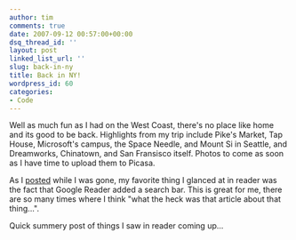 ```yaml
---
author: tim
comments: true
date: 2007-09-12 00:57:00+00:00
dsq_thread_id: ''
layout: post
linked_list_url: ''
slug: back-in-ny
title: Back in NY!
wordpress_id: 60
categories:
- Code
---
```


Well as much fun as I had on the West Coast, there's no place like home and
its good to be back. Highlights from my trip include Pike's Market, Tap House,
Microsoft's campus, the Space Needle, and Mount Si in Seattle, and Dreamworks,
Chinatown, and San Fransisco itself. Photos to come as soon as I have time to
upload them to Picasa.  
  
As I [posted](http://gpowered.blogspot.com/2007/09/google-reader-adds-search-box.html) while I was gone, my favorite thing I glanced at in reader was the
fact that Google Reader added a search bar. This is great for me, there are so
many times where I think "what the heck was that article about that thing...".  
  
Quick summery post of things I saw in reader coming up...

